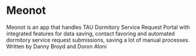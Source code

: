# Meonot
Meonot is an app that handles TAU Dormitory Service Request Portal with integrated features for data saving, contact favoring and automated dormitory service request submissions, saving a lot of manual processes.
Written by Danny Broyd and Doron Aloni
